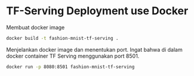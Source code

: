# TF-Serving Deployment use Docker

Membuat docker image 

```bash
docker build -t fashion-mnist-tf-serving .
```

Menjelankan docker image dan menentukan port. Ingat bahwa di dalam docker container TF Serving menggunakan port 8501.

```bash
docker run -p 8080:8501 fashion-mnist-tf-serving
```
